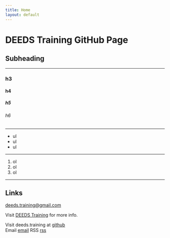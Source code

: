 ```yaml
---
title: Home
layout: default
---
```


DEEDS Training GitHub Page
==========================

Subheading
-
***

###    h3
####   h4
#####  h5
###### h6

***

- ul
- ul
- ul

***

1. ol
2. ol
3. ol

***

## Links
<deeds.training@gmail.com>

Visit [DEEDS Training][] for more info.

[DEEDS Training]: http://www.utoronto.ca/deeds/training/ "DEEDS Training"
[github]: https://github.com/deedsTraining/ "DEEDS Training@GitHub"
[email]: mailto://deeds.training@gmail.com  "deeds.training@gmail.com"
[rss]: http://deedstraining.github.com/atom.xml
Visit deeds.training at [github]  
Email [email]
RSS [rss]

